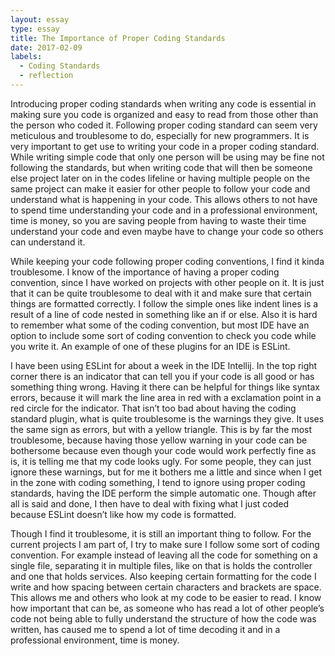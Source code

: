 ```yaml
---
layout: essay
type: essay
title: The Importance of Proper Coding Standards
date: 2017-02-09
labels:
  - Coding Standards
  - reflection
---
```


Introducing proper coding standards when writing any code is essential in making sure you code is organized and easy to read from those other than the person who coded it. Following proper coding standard can seem very meticulous and troublesome to do, especially for new programmers. It is very important to get use to writing your code in a proper coding standard. While writing simple code that only one person will be using may be fine not following the standards, but when writing code that will then be someone else project later on in the codes lifeline or having multiple people on the same project can make it easier for other people to follow your code and understand what is happening in your code. This allows others to not have to spend time understanding your code and in a professional environment, time is money, so you are saving people from having to waste their time understand your code and even maybe have to change your code so others can understand it. 

While keeping your code following proper coding conventions, I find it kinda troublesome. I know of the importance of having a proper coding convention, since I have worked on projects with other people on it. It is just that it can be quite troublesome to deal with it and make sure that certain things are formatted correctly. I follow the simple ones like indent lines is a result of a line of code nested in something like an if or else. Also it is hard to remember what some of the coding convention, but most IDE have an option to include some sort of coding convention to check you code while you write it. An example of one of these plugins for an IDE is ESLint.

I have been using ESLint for about a week in the IDE Intellij. In the top right corner there is an indicator that can tell you if your code is all good or has something thing wrong. Having it there can be helpful for things like syntax errors, because it will mark the line area in red with a exclamation point in a red circle for the indicator. That isn’t too bad about having the coding standard plugin, what is quite troublesome is the warnings they give. It uses the same sign as errors, but with a yellow triangle. This is by far the most troublesome, because having those yellow warning in your code can be bothersome because even though your code would work perfectly fine as is, it is telling me that my code looks ugly. For some people, they can just ignore these warnings, but for me it bothers me a little and since when I get in the zone with coding something, I tend to ignore using proper coding standards, having the IDE perform the simple automatic one. Though after all is said and done, I then have to deal with fixing what I just coded because ESLint doesn’t like how my code is formatted.

Though I find it troublesome, it is still an important thing to follow. For the current projects I am part of, I try to make sure I follow some sort of coding convention. For example instead of leaving all the code for something on a single file, separating it in multiple files, like on that is holds the controller and one that holds services. Also keeping certain formatting for the code I write and how spacing between certain characters and brackets are space. This allows me and others who look at my code to be easier to read. I know how important that can be, as someone who has read a lot of other people’s code not being able to fully understand the structure of how the code was written, has caused me to spend a lot of time decoding it and in a professional environment, time is money.